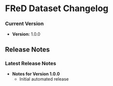 # FReD Dataset Changelog

### Current Version
- **Version:** 1.0.0

## Release Notes

### Latest Release Notes
- **Notes for Version 1.0.0**
  - Initial automated release


